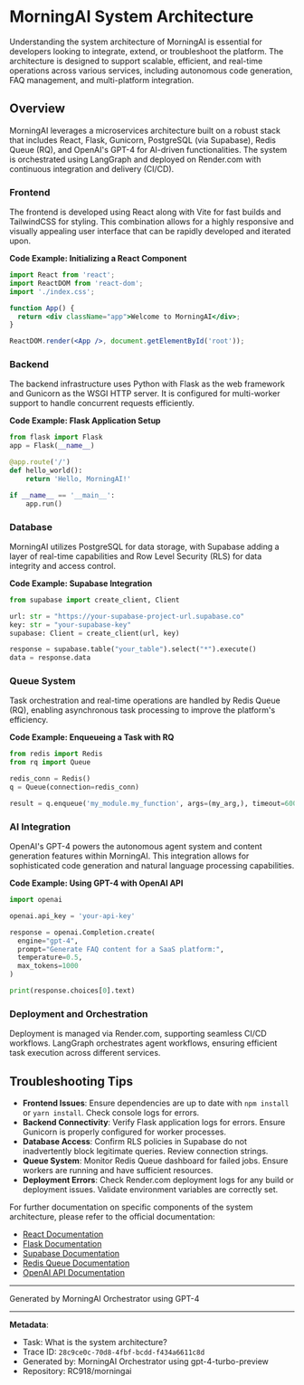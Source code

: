# MorningAI System Architecture

Understanding the system architecture of MorningAI is essential for developers looking to integrate, extend, or troubleshoot the platform. The architecture is designed to support scalable, efficient, and real-time operations across various services, including autonomous code generation, FAQ management, and multi-platform integration.

## Overview

MorningAI leverages a microservices architecture built on a robust stack that includes React, Flask, Gunicorn, PostgreSQL (via Supabase), Redis Queue (RQ), and OpenAI's GPT-4 for AI-driven functionalities. The system is orchestrated using LangGraph and deployed on Render.com with continuous integration and delivery (CI/CD).

### Frontend

The frontend is developed using React along with Vite for fast builds and TailwindCSS for styling. This combination allows for a highly responsive and visually appealing user interface that can be rapidly developed and iterated upon.

**Code Example: Initializing a React Component**

```jsx
import React from 'react';
import ReactDOM from 'react-dom';
import './index.css';

function App() {
  return <div className="app">Welcome to MorningAI</div>;
}

ReactDOM.render(<App />, document.getElementById('root'));
```

### Backend

The backend infrastructure uses Python with Flask as the web framework and Gunicorn as the WSGI HTTP server. It is configured for multi-worker support to handle concurrent requests efficiently.

**Code Example: Flask Application Setup**

```python
from flask import Flask
app = Flask(__name__)

@app.route('/')
def hello_world():
    return 'Hello, MorningAI!'

if __name__ == '__main__':
    app.run()
```

### Database

MorningAI utilizes PostgreSQL for data storage, with Supabase adding a layer of real-time capabilities and Row Level Security (RLS) for data integrity and access control.

**Code Example: Supabase Integration**

```python
from supabase import create_client, Client

url: str = "https://your-supabase-project-url.supabase.co"
key: str = "your-supabase-key"
supabase: Client = create_client(url, key)

response = supabase.table("your_table").select("*").execute()
data = response.data
```

### Queue System

Task orchestration and real-time operations are handled by Redis Queue (RQ), enabling asynchronous task processing to improve the platform's efficiency.

**Code Example: Enqueueing a Task with RQ**

```python
from redis import Redis
from rq import Queue

redis_conn = Redis()
q = Queue(connection=redis_conn)

result = q.enqueue('my_module.my_function', args=(my_arg,), timeout=600)
```

### AI Integration

OpenAI's GPT-4 powers the autonomous agent system and content generation features within MorningAI. This integration allows for sophisticated code generation and natural language processing capabilities.

**Code Example: Using GPT-4 with OpenAI API**

```python
import openai

openai.api_key = 'your-api-key'

response = openai.Completion.create(
  engine="gpt-4",
  prompt="Generate FAQ content for a SaaS platform:",
  temperature=0.5,
  max_tokens=1000
)

print(response.choices[0].text)
```

### Deployment and Orchestration

Deployment is managed via Render.com, supporting seamless CI/CD workflows. LangGraph orchestrates agent workflows, ensuring efficient task execution across different services.

## Troubleshooting Tips

- **Frontend Issues**: Ensure dependencies are up to date with `npm install` or `yarn install`. Check console logs for errors.
- **Backend Connectivity**: Verify Flask application logs for errors. Ensure Gunicorn is properly configured for worker processes.
- **Database Access**: Confirm RLS policies in Supabase do not inadvertently block legitimate queries. Review connection strings.
- **Queue System**: Monitor Redis Queue dashboard for failed jobs. Ensure workers are running and have sufficient resources.
- **Deployment Errors**: Check Render.com deployment logs for any build or deployment issues. Validate environment variables are correctly set.

For further documentation on specific components of the system architecture, please refer to the official documentation:

- [React Documentation](https://reactjs.org/docs/getting-started.html)
- [Flask Documentation](https://flask.palletsprojects.com/en/2.0.x/)
- [Supabase Documentation](https://supabase.io/docs)
- [Redis Queue Documentation](https://python-rq.org/docs/)
- [OpenAI API Documentation](https://beta.openai.com/docs/)

---

Generated by MorningAI Orchestrator using GPT-4

---

**Metadata**:
- Task: What is the system architecture?
- Trace ID: `28c9ce0c-70d8-4fbf-bcdd-f434a6611c8d`
- Generated by: MorningAI Orchestrator using gpt-4-turbo-preview
- Repository: RC918/morningai
